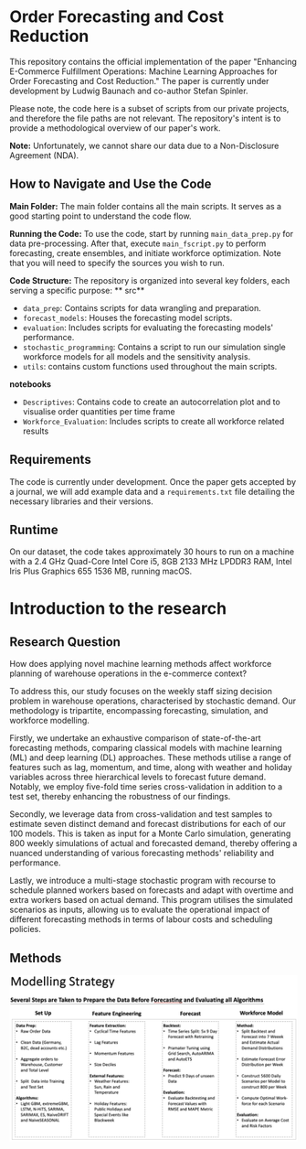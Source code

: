 # Order Forecasting and Cost Reduction

This repository contains the official implementation of the paper "Enhancing E-Commerce Fulfillment Operations: Machine Learning Approaches for Order Forecasting and Cost Reduction." The paper is currently under development by Ludwig Baunach and co-author Stefan Spinler.

Please note, the code here is a subset of scripts from our private projects, and therefore the file paths are not relevant. The repository's intent is to provide a methodological overview of our paper's work.

**Note:** Unfortunately, we cannot share our data due to a Non-Disclosure Agreement (NDA).

## How to Navigate and Use the Code

**Main Folder:** The main folder contains all the main scripts. It serves as a good starting point to understand the code flow.

**Running the Code:** To use the code, start by running `main_data_prep.py` for data pre-processing. After that, execute `main_fscript.py` to perform forecasting, create ensembles, and initiate workforce optimization. Note that you will need to specify the sources you wish to run.

**Code Structure:** The repository is organized into several key folders, each serving a specific purpose:
** src**
- `data_prep`: Contains scripts for data wrangling and preparation.
- `forecast_models`: Houses the forecasting model scripts.
- `evaluation`: Includes scripts for evaluating the forecasting models' performance.
- `stochastic_programming`: Contains a script to run our simulation single workforce models for all models and the sensitivity analysis.
- `utils`:  contains custom functions used throughout the main scripts.

**notebooks**
- `Descriptives`: Contains code to create an autocorrelation plot and to visualise order quantities per time frame
- `Workforce_Evaluation`: Includes scripts to create all workforce related results

## Requirements
The code is currently under development. Once the paper gets accepted by a journal, we will add example data and a `requirements.txt` file detailing the necessary libraries and their versions.

## Runtime
On our dataset, the code takes approximately 30 hours to run on a machine with a 2.4 GHz Quad-Core Intel Core i5, 8GB 2133 MHz LPDDR3 RAM, Intel Iris Plus Graphics 655 1536 MB, running macOS.

# Introduction to the research

## Research Question

How does applying novel machine learning methods affect workforce planning of warehouse operations in the e-commerce context?

To address this, our study focuses on the weekly staff sizing decision problem in warehouse operations, characterised by stochastic demand. Our methodology is tripartite, encompassing forecasting, simulation, and workforce modelling.

Firstly, we undertake an exhaustive comparison of state-of-the-art forecasting methods, comparing classical models with machine learning (ML) and deep learning (DL) approaches. These methods utilise a range of features such as lag, momentum, and time, along with weather and holiday variables across three hierarchical levels to forecast future demand. Notably, we employ five-fold time series cross-validation in addition to a test set, thereby enhancing the robustness of our findings.

Secondly, we leverage data from cross-validation and test samples to estimate seven distinct demand and forecast distributions for each of our 100 models. This is taken as input for a Monte Carlo simulation, generating 800 weekly simulations of actual and forecasted demand, thereby offering a nuanced understanding of various forecasting methods' reliability and performance.

Lastly, we introduce a multi-stage stochastic program with recourse to schedule planned workers based on forecasts and adapt with overtime and extra workers based on actual demand. This program utilises the simulated scenarios as inputs, allowing us to evaluate the operational impact of different forecasting methods in terms of labour costs and scheduling policies.

## Methods 
![Methods](Main/figures/Methods.png)


